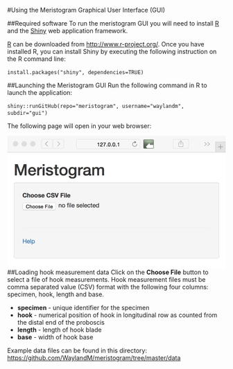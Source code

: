 #Using the Meristogram Graphical User Interface (GUI)

##Required software
To run the meristogram GUI you will need to install [R](http://www.r-project.org/) and the [Shiny](http://shiny.rstudio.com/) web application framework. 

[R](http://www.r-project.org/) can be downloaded from http://www.r-project.org/. Once you have installed R, you can install Shiny by executing the following instruction on the R command line:
```
install.packages("shiny", dependencies=TRUE)
```

##Launching the Meristogram GUI
Run the following command in R to launch the application:
```
shiny::runGitHub(repo="meristogram", username="waylandm", subdir="gui")
```

The following page will open in your web browser:



<img src="https://raw.githubusercontent.com/WaylandM/meristogram/master/images/meristogram_gui_start.png" align="right" width="600" alt="Meristogram GUI before data loaded">




##Loading hook measurement data
Click on the **Choose File** button to select a file of hook measurements. Hook measurement files must be comma separated value (CSV) format with the following four columns: specimen, hook, length and base.

* **specimen** - unique identifier for the specimen
* **hook** - numerical position of hook in longitudinal row as counted from the distal end of the proboscis
* **length** - length of hook blade
* **base** - width of hook base

Example data files can be found in this directory:
https://github.com/WaylandM/meristogram/tree/master/data


